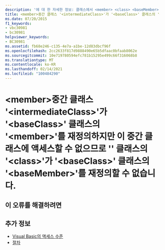```yaml
---
description: '에 대 한 자세한 정보: 클래스에서 <member> <class> <baseMember> <baseClass> 중간 클래스가 <intermediateClass> 클래스에서 재정의 <member> 하지만 액세스할 수 없기 때문에 <baseClass> 클래스에서를 재정의할 수 없습니다.'
title: <member>중간 클래스 '<intermediateClass>'가 '<baseClass>' 클래스의 '<member>'를 재정의하지만 이 중간 클래스에 액세스할 수 없으므로 '' 클래스의 '<class>'가 '<baseClass>' 클래스의 '<baseMember>'를 재정의할 수 없습니다.
ms.date: 07/20/2015
f1_keywords:
- vbc30981
- bc30981
helpviewer_keywords:
- BC30981
ms.assetid: fb68e246-c135-4e7a-a1be-12d83dbcf96f
ms.openlocfilehash: 2cc2633f817d9888490e65b5dfaac0bfaab8062e
ms.sourcegitcommit: 10e719780594efc781b15295e499c66f316068b8
ms.translationtype: MT
ms.contentlocale: ko-KR
ms.lasthandoff: 02/14/2021
ms.locfileid: "100484290"
---
```

# <a name="member-in-class-class-cannot-override-basemember-in-class-baseclass-because-an-intermediate-class-intermediateclass-overrides-member-in-class-baseclass-but-is-not-accessible"></a>\<member>중간 클래스 '\<intermediateClass>'가 '\<baseClass>' 클래스의 '\<member>'를 재정의하지만 이 중간 클래스에 액세스할 수 없으므로 '' 클래스의 '\<class>'가 '\<baseClass>' 클래스의 '\<baseMember>'를 재정의할 수 없습니다.

## <a name="to-correct-this-error"></a>이 오류를 해결하려면

## <a name="see-also"></a>추가 정보

- [Visual Basic의 액세스 수준](../programming-guide/language-features/declared-elements/access-levels.md)
- [절차](../programming-guide/language-features/procedures/index.md)
